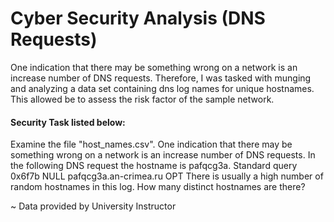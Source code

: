 # Cyber Security Analysis (DNS Requests)

One indication that there may be something wrong on a network is an increase number of DNS requests. Therefore, I was tasked with munging and analyzing a data set containing dns log names for unique hostnames. This allowed be to assess the risk factor of the sample network.

#### Security Task listed below:
Examine the file "host_names.csv". One indication that there may be something wrong on a network is an increase number of DNS requests. In the following DNS request the hostname is pafqcg3a. Standard query 0x6f7b NULL pafqcg3a.an-crimea.ru OPT There is usually a high number of random hostnames in this log. How many distinct hostnames are there?

~ Data provided by University Instructor
